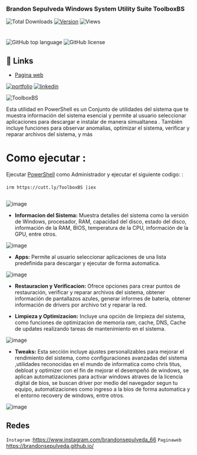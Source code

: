 ### Brandon Sepulveda Windows System Utility Suite  ToolboxBS
![Total Downloads](https://img.shields.io/badge/Total%20ejecuciones-1,818-%23000000?style=for-the-badge&color=%23000000&labelColor=%23ffffff&border=white) [![Version](https://img.shields.io/github/v/release/BrandonSepulveda/ToolboxBS?color=%23000000&label=Ultima%20Version&style=for-the-badge&background=%23000000&border=white&labelColor=%23ffffff)](https://github.com/BrandonSepulveda/ToolboxBS/releases) ![Views](https://img.shields.io/badge/Views-1,068-%23000000?style=for-the-badge&color=%23000000&labelColor=%23ffffff&border=white)

#
![GitHub top language](https://img.shields.io/github/languages/top/BrandonSepulveda/ToolboxBS?style=for-the-badge&color=%23000000&background=%23000000&border=white&labelColor=%23ffffff)
![GitHub license](https://img.shields.io/github/license/BrandonSepulveda/ToolboxBS?style=for-the-badge&color=%23000000&background=%23000000&border=white&labelColor=%23ffffff)


## 🔗 Links
 - [Pagina web ](https://brandonsepulveda.github.io/)
   
[![portfolio](https://img.shields.io/badge/my_portfolio-000?style=for-the-badge&logo=ko-fi&logoColor=white)](https://brandonsepulveda.github.io/)
[![linkedin](https://img.shields.io/badge/linkedin-0A66C2?style=for-the-badge&logo=linkedin&logoColor=white)](https://www.linkedin.com/in/jbrandonsepulveda/?originalSubdomain=co)


![ToolboxBS](https://github.com/user-attachments/assets/04aa36dd-1caa-4608-9b4c-25feed6728fc)





Esta utilidad en PowerShell es un Conjunto de utilidades del sistema que te muestra información del sistema esencial y permite al usuario seleccionar aplicaciones para descargar e instalar de manera simualtanea . También incluye funciones para observar anomalias,  optimizar el sistema, verificar y reparar archivos del sistema, y más

## 

# Como ejecutar :
Ejecutar [PowerShell](https://docs.microsoft.com/en-us/powershell/scripting/overview?view=powershell-5.1) como Administrador  y ejecutar el siguiente codigo:
 :
####
    irm https://cutt.ly/ToolboxBS |iex
##


![image](https://github.com/BrandonSepulveda/Toolbox/assets/88468929/eee7a564-97e9-4aab-8a30-f1b17dbfb5d7)



- **Informacion del Sistema:** 
Muestra detalles del sistema como la versión de Windows, procesador, RAM, capacidad del disco, estado del disco, información de la RAM, BIOS, temperatura de la CPU, información de la GPU, entre otros.

![image](https://github.com/BrandonSepulveda/Toolbox/assets/88468929/4faeacf4-e9f5-4557-9f99-2aa5b7e81da9)



- **Apps:** 
Permite al usuario seleccionar aplicaciones de una lista predefinida para descargar y ejecutar de forma automatica.

![image](https://github.com/BrandonSepulveda/Toolbox/assets/88468929/bd9af57c-19b4-49c3-9ebd-00439bdfcf52)



- **Restauracion y Verificacion:** 
Ofrece opciones para crear puntos de restauración, verificar y reparar archivos del sistema, obtener información de pantallazos azules, generar informes de batería, obtener información de drivers por archivo txt y reparar la red.

- **Limpieza y Optimizacion:**
Incluye una opción de limpieza del sistema, como funciones de optimizacion de memoria ram, cache, DNS, Cache de updates realizando tareas de mantenimiento en el sistema.

![image](https://github.com/BrandonSepulveda/Toolbox/assets/88468929/15296be3-ec1a-43f7-ad56-dd8400affc61)



- **Tweaks:**
Esta sección  incluye  ajustes personalizables para mejorar el rendimiento del sistema, como configuraciones avanzadas del sistema ,utilidades reconocidas en el mundo de informatica como chris titus, debloat y optimizer con el fin de mejorar el desempeñó de windows, se aplican automatizaciones para activar windows atraves de la licencia digital de bios, se buscan driver por medio del navegador segun tu equipo, automatizaciones como ingreso a la bios de forma automatica y el entorno recovery de windows, entre otros.

![image](https://github.com/BrandonSepulveda/Toolbox/assets/88468929/774c09c4-bc01-4195-9df0-544dfe5bf582)



## Redes
`Instagram` :https://www.instagram.com/brandonsepulveda_66
`Paginaweb` https://brandonsepulveda.github.io/






